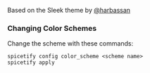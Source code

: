 Based on the Sleek theme by [@harbassan](https://github.com/harbassan)

### Changing Color Schemes
Change the scheme with these commands:
```
spicetify config color_scheme <scheme name>
spicetify apply
```
